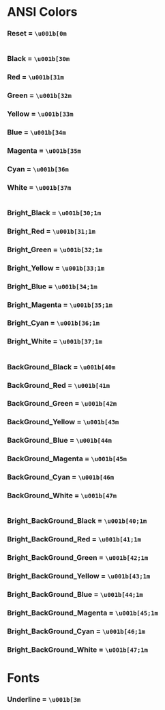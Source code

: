 # ANSI Colors
### Reset = `\u001b[0m`
#
### Black = `\u001b[30m`
### Red = `\u001b[31m`
### Green = `\u001b[32m`
### Yellow = `\u001b[33m`
### Blue = `\u001b[34m`
### Magenta = `\u001b[35m`
### Cyan = `\u001b[36m`
### White = `\u001b[37m`
#
### Bright_Black = `\u001b[30;1m`
### Bright_Red = `\u001b[31;1m`
### Bright_Green = `\u001b[32;1m`
### Bright_Yellow = `\u001b[33;1m`
### Bright_Blue = `\u001b[34;1m`
### Bright_Magenta = `\u001b[35;1m`
### Bright_Cyan = `\u001b[36;1m`
### Bright_White = `\u001b[37;1m`
#
### BackGround_Black = `\u001b[40m`
### BackGround_Red = `\u001b[41m`
### BackGround_Green = `\u001b[42m`
### BackGround_Yellow = `\u001b[43m`
### BackGround_Blue = `\u001b[44m`
### BackGround_Magenta = `\u001b[45m`
### BackGround_Cyan = `\u001b[46m`
### BackGround_White = `\u001b[47m`
#
### Bright_BackGround_Black = `\u001b[40;1m`
### Bright_BackGround_Red = `\u001b[41;1m`
### Bright_BackGround_Green = `\u001b[42;1m`
### Bright_BackGround_Yellow = `\u001b[43;1m`
### Bright_BackGround_Blue = `\u001b[44;1m`
### Bright_BackGround_Magenta = `\u001b[45;1m`
### Bright_BackGround_Cyan = `\u001b[46;1m`
### Bright_BackGround_White = `\u001b[47;1m`
# Fonts
### Underline = `\u001b[3m`
